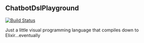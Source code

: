 ## ChatbotDslPlayground

[![Build Status](https://semaphoreci.com/api/v1/projects/880efb57-3fb8-4fed-af6e-7da852ea35ed/521007/badge.svg)](https://semaphoreci.com/knewter/chatbot_dsl_playground)

Just a little visual programming language that compiles down to
Elixir...eventually
